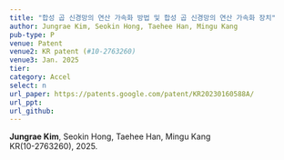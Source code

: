 ```yaml
---
title: "합성 곱 신경망의 연산 가속화 방법 및 합성 곱 신경망의 연산 가속화 장치"
author: Jungrae Kim, Seokin Hong, Taehee Han, Mingu Kang
pub-type: P
venue: Patent
venue2: KR patent (#10-2763260)
venue3: Jan. 2025
tier: 
category: Accel
select: n
url_paper: https://patents.google.com/patent/KR20230160588A/
url_ppt:
url_github:
---
```


**Jungrae Kim**, Seokin Hong, Taehee Han, Mingu Kang<br>
KR(10-2763260), 2025.

